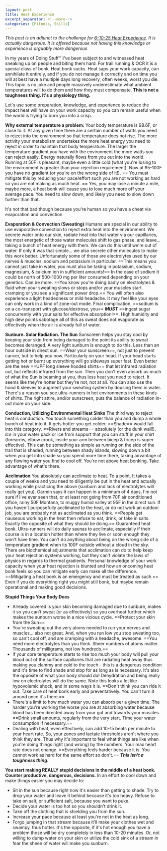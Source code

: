 ```yaml
---
layout: post
title: Heat Experience
excerpt_separator: <!--more-->
categories: [Fitness, Skills]
---
```

*This post is an adjunct to the challenge for [6-10-25 Heat Experience](https://helaeon.github.io/challenges/). It is actually dangerous. It is offered because not having this knowledge or experience is arguably more dangerous*

In my years of Doing Stuff™ I've been subject to and witnessed heat sneaking up on people and biting them hard. For trail running & OCR it is a special class of bonk. Heat bonk sucks. Heat saps your work capacity, can annihilate it entirely, and if you do not manage it correctly and on time you will at best have a multiple days long recovery, often weeks, worst you die. This topic is no joke and people massively underestimate what ambient temperatures will to do them and how they must compensate. **This is not a toughness thing. It's a physiology thing.**

Let's use some preparation, knowledge, and experience to reduce the impact heat will have on your work capacity so you can remain useful when the world is trying to burn you into a crisp.

<!--more-->

**Why external temperature a problem:** Your body temperature is 98.6F, or close to it. At any given time there are a certain number of watts you need to reject into the environment so that temperature does not rise. The more activity your metabolism undertakes the more heat energy you need to reject in order to maintain that body temperature. The larger the temperature gradient you have with the environment the more watts you can reject easily. Energy naturally flows from you out into the world. Running at 50F is pleasant, maybe even a little cold (what you're losing to the environment is greater than your rejection requirement). Now at 95-100F you have no gradient (or you're on the wrong side of it!). == You must mitigate this by reducing your pace/effort such you are not working as hard so you are not making as much heat. == Yes, you may lose a minute a mile, maybe more, a heat bonk will cause you to lose much more off your average pace. You need to slow down, and likely you need to slow down further than that.

It's not that bad though because you're human so you have a cheat via evaporation and convection.

**Evaporation & Convection (Sweating)** Humans are special in our ability to use evaporative convection to reject extra heat into the environment. We secrete water onto our skin, radiate heat into that water via our capillaries, the most energetic of those water molecules shift to gas phase, and leave... taking a bunch of heat energy with them. We can do this until we're out of water. If only it was that simple... we also secrete other molecules to make this work better. Unfortunately some of those are electrolytes used by our nerves & muscles, sodium and potassium in particular. ==This means you cannot just take in water, you must also be taking in potassium, sodium, magnesium, & calcium ion in sufficient amounts!== In the case of sodium it could be north of 500-1000 mg per liter consumed depending on your genetics. Can be more. ==You know you're doing badly on electrolytes & fluid when your sweating slows or stops and/or your muscles start cramping or you see a significant power drop.== You will often also experience a light headedness or mild headache. It may feel like your eyes can only work in a kind of zone-out mode. Final complication, ==sodium is on a co-transport with glucose/dextrose, you== ***MUST*** ==ingest sugar concurrently with your salts for effective absorption!==. High humidity and high dew points sabotage all of this as sweat does not evaporate as effectively when the air is already full of water.

**Sunburn. Solar Radiation. The Sun** Sunscreen helps you stay cool by keeping your skin from being damaged to the point its ability to sweat becomes deranged. A very light sunburn is enough to do this. Less than an hour outside in direct sun. ==Wear your sunscreen==, not just to prevent cancer, but to help you now. Particularly on your head. If your head starts getting hot or burnt up everything will go sideways super fast. Even better are the new ==UPF long sleeve hooded shirts== that let infrared radiation out, but reflects infrared from the sun. Then you don't even absorb as much of what the Sun is beaming at you, thus less heat you need to reject. It seems like they're hotter but they're not, not at all. You can also use the hood & sleeves to augment your sweating system by dousing them in water. There's a reason you see ultra-runners in hot environments in these kinds of shirts. The right attire, and/or sunscreen, puts the balance of radiation in-out more on your side.

**Conduction, Utilizing Environmental Heat Sinks** The third way to reject heat is conduction. You touch something colder than you and dump a whole bunch of heat into it. It gets hotter you get colder. ==Shade== would fall into this category. ==Rivers and streams== absolutely (or the dunk wall!). *Ice* in your water pack or ice from support that you can stuff in your shirt (forearms, elbow crook, inside your arm between bicep & tricep is super effective). This can be something as simple as running on the side of the trail that is shaded, running between shady islands, slowing down a bit when you get into shade so you spend more time there, taking advantage of any flowing water you find to cool off. You're not above heat bonking. Take advantage of what's there.

**Acclimation** You absolutely can acclimate to heat. To a point. It takes a couple of weeks and you need to diligently be out in the heat and actually working while practicing the above (sunburn and lack of electrolytes will really get you). Garmin says it can happen in a minimum of 4 days, I'm not sure if I've ever seen that, or at least not going from 70F air conditioned office, rainy 50F Montana, to muggy humid valley at 95F in the direct sun. If you haven't purposefully acclimated to the heat, or do not work an outdoor job, you are probably not as acclimated as you think. ==People get nauseous working in the heat then refuse to eat, drink, or take in salts. Exactly the opposite of what they should be doing.== Guaranteed heat bonk. Ultra-runners will do daily saunas to acclimate, especially if their course is in a location hotter than where they live or soon enough they won't have time. You can't do anything about being on the wrong side of a temperature gradient when its 100F outside without a cloud in the sky. There are biochemical adjustments that acclimation can do to help keep your heat rejection systems working, but they can't violate the laws of physics in regards to thermal gradients. Personal knowledge of your work capacity when your heat rejection is blunted and how an oncoming heat bonk feels so you can mitigate early can make all the difference. ==Mitigating a heat bonk is an emergency and must be treated as such.== Even if you do everything right you might still bonk, but maybe remain operational and making good decisions.

**Stupid Things Your Body Does** 
- Already covered is your skin becoming damaged due to sunburn, makes it so you can't sweat (or as effectively) so you overheat further which makes the sunburn worse in a nice vicious cycle. ==Protect your skin from the Sun==
- You're sweating out the very atoms needed to run your nerves and muscles... also not great. And, when you run low you stop sweating too, so can't cool off, and are cramping with a headache, awesome. ==You need more electrolytes than you think. Sheer numbers of atoms matter. Thousands of milligrams, not low hundreds.==
- If your core temperature starts to rise too much your body will pull your blood out of the surface capillaries that are radiating heat away thus making you clammy and cold to the touch - this is a dangerous condition and it's time to find shade and stop for as long as is necessary. It's also the opposite of what your body should do! Dehydration and being really low on electrolytes will do the same. Note this looks a lot like hypovolemic shock, and in some ways it is. ==Don't think you can ride it out. Take care of heat bonk early and preventatively. You can't turn it around once it's there.==
- There's a limit to how much water you can absorb per a given time. The harder you're working the worse you are at absorbing water because blood has been directed away from your gut and towards your muscles. ==Drink small amounts, regularly from the very start. Time your water consumption if necessary.==
- Dealing with heat, even effectively, can add 10-15 beats per minute to your heart rate. So, your zones and lactate thresholds aren't where you think they are. Thus why it's important to feel what things are like when you're doing things right (and wrong) by the numbers. Your max heart rate does not change. ==Everything feels harder because it is. You cannot work as hard for the same effort so don't.== ***This isn't a toughness thing.***

**You start making REALLY stupid decisions in the middle of a heat bonk. Counter productive, dangerous, decisions.**
In an effort to cool down and make things easier you may decide to: 
- Sit in the sun because right now it's easier than getting to shade. Try to drop your water and leave it behind because it's too heavy. Refuse to take on salt, or sufficient salt, because you want to puke. 
- Decide your water is too hot so you shouldn't drink it.
- Take off the clothing that is shielding you from the sun.
- Increase your pace because at least you're not in the heat as long. 
- Forgo jumping in that stream because it'll make your clothes wet and swampy, thus hotter. It's the opposite, if it's hot enough you have a problem those will be dry completely in less than 10-20 minutes. Or, not willing to dump water on your skin or utilize the cold sink of a stream in fear the sheen of water will make you sunburn.